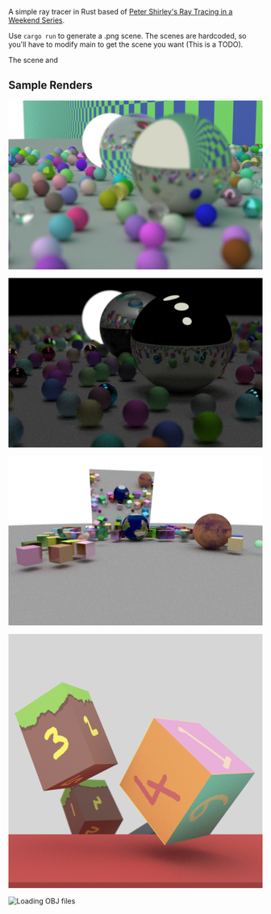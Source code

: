 A simple ray tracer in Rust based of [Peter Shirley's Ray Tracing in a Weekend Series](https://raytracing.github.io/).

Use `cargo run` to generate a .png scene. The scenes are hardcoded, so you'll have to modify main to get the scene you want (This is a TODO).

The scene and 

## Sample Renders

![Spheres and Infinite Place](renders/render_infinite_plane.png)

![Spherical Lights](renders/render_3lights%20(2).png)

![Textured Spheres](renders/metal_cubes_textured_spheres.png)

![Mapped Cubes](renders/mapped_cubes.png)

![Loading OBJ files](renders/monkey.pngV)
